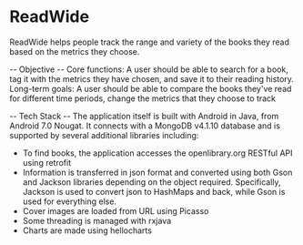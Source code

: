 # ReadWide
ReadWide helps people track the range and variety of the books they read based on the metrics they choose.

 -- Objective --
Core functions:
A user should be able to search for a book, tag it with the metrics they have chosen, and save it to their reading history.
Long-term goals:
A user should be able to compare the books they've read for different time periods, change the metrics that they choose to track


 -- Tech Stack --
The application itself is built with Android in Java, from Android 7.0 Nougat. It connects with a MongoDB v4.1.10 database and is supported by several additional libraries including:
- To find books, the application accesses the openlibrary.org RESTful API using retrofit
- Information is transferred in json format and converted using both Gson and Jackson libraries depending on the object required. Specifically, Jackson is used to convert json to HashMaps and back, while Gson is used for everything else.
- Cover images are loaded from URL using Picasso
- Some threading is managed with rxjava
- Charts are made using hellocharts


